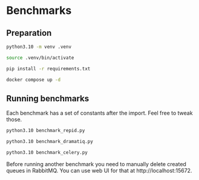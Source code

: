 # Benchmarks

## Preparation

```bash
python3.10 -m venv .venv

source .venv/bin/activate

pip install -r requirements.txt

docker compose up -d
```

## Running benchmarks

Each benchmark has a set of constants after the import. Feel free to tweak those.

```bash
python3.10 benchmark_repid.py

python3.10 benchmark_dramatiq.py

python3.10 benchmark_celery.py
```

Before running another benchmark you need to manually delete created queues in RabbitMQ.
You can use web UI for that at http://localhost:15672.
